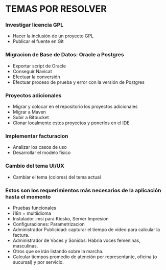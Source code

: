 # TEMAS POR RESOLVER #

### Investigar licencia GPL ###

* Hacer la inclusión de un proyecto GPL
* Publicar el fuente en Git

### Migracion de Base de Datos: Oracle a Postgres ###

* Exportar script de Oracle
* Conseguir Navicat
* Efectuar la conversión
* Efectuar proceso de prueba y error con la versión de Postgres

### Proyectos adicionales ###

* Migrar y colocar en el repositorio los proyectos adicionales
* Migrar a Maven
* Subir a Bitbucket
* Clonar localmente estos proyectos y ponerlos en el IDE

### Implementar facturacion ###

* Analizar los casos de uso
* Desarrollar el modelo físico 

### Cambio del tema UI/UX ###

* Cambiar el tema (colores) del tema actual

### Estos son los requerimientos más necesarios de la aplicación hasta el momento ###

* Pruebas funcionales
* i18n = multiidioma
* Instalador .msi para Kiosko, Server Impresion
* Configuraciones: Parametrizacion
* Administrador Publicidad: capturar el tiempo de video para calcular la factura. 
* Administrador de Voces y Sonidos:  Habria voces femeninas, masculinas.
* Otros que se irán listando sobre la marcha.
* Calcular tiempos promedio de atención por representante, oficina (o sucursal) y por servicio. 